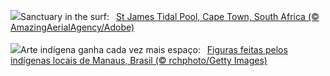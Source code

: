 ![](https://www.bing.com/th?id=OHR.StJamesPool_EN-GB2890656111_UHD.jpg&w=1000)Sanctuary in the surf:&nbsp;&ensp;[St James Tidal Pool, Cape Town, South Africa (© AmazingAerialAgency/Adobe)](https://www.bing.com/th?id=OHR.StJamesPool_EN-GB2890656111_UHD.jpg)
<br><br/>
![](https://www.bing.com/th?id=OHR.PovosIndigenas_PT-BR6197320294_UHD.jpg&w=1000)Arte indígena ganha cada vez mais espaço:&nbsp;&ensp;[Figuras feitas pelos indígenas locais de Manaus, Brasil (© rchphoto/Getty Images)](https://www.bing.com/th?id=OHR.PovosIndigenas_PT-BR6197320294_UHD.jpg)
<br><br/>
